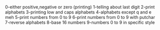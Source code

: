 0-either positive,negative or zero (printing)
1-telling about last digit
2-print alphabets
3-printing low and caps alphabets
4-alphabets except q and e
meh
5-print numbers from 0 to 9 
6-print numbers from 0 to 9 with putchar
7-reverse alphabets
8-base 16 numbers
9-numbers 0 to 9 in specific style 
